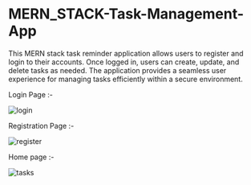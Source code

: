 # MERN_STACK-Task-Management-App
This MERN stack task reminder application allows users to register and login to their accounts. Once logged in, users can create, update, and delete tasks as needed. The application provides a seamless user experience for managing tasks efficiently within a secure environment.

Login Page :-

![login](https://github.com/chaitanyakulkarni2k2/MERN_STACK-Task-Management-App/assets/108442884/9b81439a-5b55-4c49-9c16-97200cb4fa8f)


Registration Page :-



![register](https://github.com/chaitanyakulkarni2k2/MERN_STACK-Task-Management-App/assets/108442884/01221fcf-ae0f-42f0-bcde-018fc791bcaf)



Home page :-


![tasks](https://github.com/chaitanyakulkarni2k2/MERN_STACK-Task-Management-App/assets/108442884/90802a5d-2542-4066-8b0d-13d42d27d8e0)
